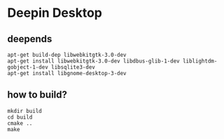 Deepin Desktop
==============

deepends 
-------
    apt-get build-dep libwebkitgtk-3.0-dev 
    apt-get install libwebkitgtk-3.0-dev libdbus-glib-1-dev liblightdm-gobject-1-dev libsqlite3-dev 
    apt-get install libgnome-desktop-3-dev


how to build?
------

    mkdir build
    cd build
    cmake ..
    make
